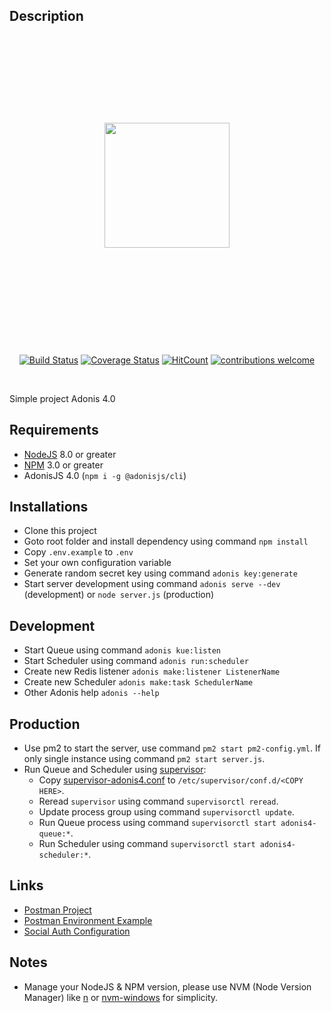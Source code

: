 ## Description
<div align="center">
    <a href="https://travis-ci.org/">
        <img src="http://res.cloudinary.com/adonisjs/image/upload/q_100/v1497112678/adonis-purple_pzkmzt.svg" width="200px" align="center" hspace="30px" vspace="140px">
    </a>
</div>
<br />

<div align="center">

[![Build Status](https://travis-ci.org/ahmadarif/adonis4.svg?branch=master)](https://travis-ci.org/ahmadarif/adonis4)
[![Coverage Status](https://coveralls.io/repos/github/ahmadarif/adonis4/badge.svg?branch=master)](https://coveralls.io/github/ahmadarif/adonis4?branch=master)
[![HitCount](http://hits.dwyl.io/ahmadarif/adonis4.svg)](http://hits.dwyl.io/ahmadarif/adonis4)
[![contributions welcome](https://img.shields.io/badge/contributions-welcome-brightgreen.svg?style=flat)](https://github.com/ahmadarif/adonis4/issues)

</div>
<br />

Simple project Adonis 4.0

## Requirements
- [NodeJS](https://nodejs.org/) 8.0 or greater
- [NPM](https://www.npmjs.com/) 3.0 or greater
- AdonisJS 4.0 (`npm i -g @adonisjs/cli`)

## Installations
- Clone this project
- Goto root folder and install dependency using command `npm install`
- Copy `.env.example` to `.env`
- Set your own configuration variable
- Generate random secret key using command `adonis key:generate`
- Start server development using command `adonis serve --dev` (development) or `node server.js` (production)

## Development
- Start Queue using command `adonis kue:listen`
- Start Scheduler using command `adonis run:scheduler`
- Create new Redis listener `adonis make:listener ListenerName`
- Create new Scheduler `adonis make:task SchedulerName`
- Other Adonis help `adonis --help`

## Production
- Use pm2 to start the server, use command `pm2 start pm2-config.yml`. If only single instance using command `pm2 start server.js`.
- Run Queue and Scheduler using [supervisor](http://supervisord.org/):
    - Copy [supervisor-adonis4.conf](supervisor-adonis4.conf) to `/etc/supervisor/conf.d/<COPY HERE>`.
    - Reread `supervisor` using command `supervisorctl reread`.
    - Update process group using command `supervisorctl update`.
    - Run Queue process using command `supervisorctl start adonis4-queue:*`.
    - Run Scheduler using command `supervisorctl start adonis4-scheduler:*`.

## Links
- [Postman Project](https://www.getpostman.com/collections/70ec70ac2fd041098439)
- [Postman Environment Example](Adonis4.postman_environment.json)
- [Social Auth Configuration](SocialAuthConfig.md)

## Notes
- Manage your NodeJS & NPM version, please use NVM (Node Version Manager) like [n](https://github.com/tj/n) or [nvm-windows](https://github.com/coreybutler/nvm-windows) for simplicity.